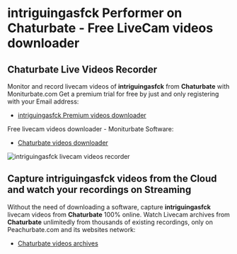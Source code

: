 # intriguingasfck Performer on Chaturbate - Free LiveCam videos downloader

## Chaturbate Live Videos Recorder

Monitor and record livecam videos of **intriguingasfck** from **Chaturbate** with Moniturbate.com
Get a premium trial for free by just and only registering with your Email address:
* [intriguingasfck Premium videos downloader](https://moniturbate.com/request-demo-licence-key.html)

Free livecam videos downloader - Moniturbate Software:
* [Chaturbate videos downloader](https://moniturbate.com/moniturbate-download-software.html)

![intriguingasfck livecam videos recorder](https://peachurnet.com/templates/moniturbate-software.png)


## Capture intriguingasfck videos from the Cloud and watch your recordings on Streaming

Without the need of downloading a software, capture **intriguingasfck** livecam videos from **Chaturbate** 100% online.
Watch Livecam archives from **Chaturbate** unlimitedly from thousands of existing recordings, only on Peachurbate.com and its websites network:
* [Chaturbate videos archives](https://peachurnet.com/)